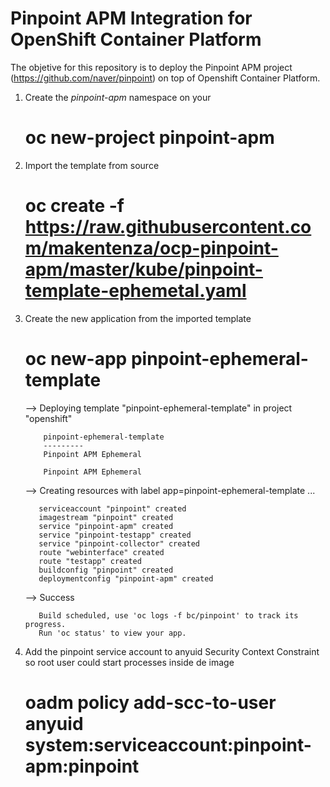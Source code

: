 # Pinpoint APM Integration for OpenShift Container Platform

The objetive for this repository is to deploy the Pinpoint APM project (https://github.com/naver/pinpoint) on top of Openshift Container Platform.

1. Create the *pinpoint-apm* namespace on your

      # oc new-project pinpoint-apm

2. Import the template from source

      # oc create -f https://raw.githubusercontent.com/makentenza/ocp-pinpoint-apm/master/kube/pinpoint-template-ephemetal.yaml

3. Create the new application from the imported template

    # oc new-app pinpoint-ephemeral-template

      --> Deploying template "pinpoint-ephemeral-template" in project "openshift"

           pinpoint-ephemeral-template
           ---------
           Pinpoint APM Ephemeral

           Pinpoint APM Ephemeral

      --> Creating resources with label app=pinpoint-ephemeral-template ...

          serviceaccount "pinpoint" created
          imagestream "pinpoint" created
          service "pinpoint-apm" created
          service "pinpoint-testapp" created
          service "pinpoint-collector" created
          route "webinterface" created
          route "testapp" created
          buildconfig "pinpoint" created
          deploymentconfig "pinpoint-apm" created

      --> Success

          Build scheduled, use 'oc logs -f bc/pinpoint' to track its progress.
          Run 'oc status' to view your app.

  4. Add the pinpoint service account to anyuid Security Context Constraint so root user could start processes inside de image

      # oadm policy add-scc-to-user anyuid system:serviceaccount:pinpoint-apm:pinpoint
